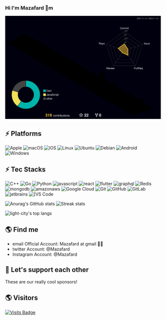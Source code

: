 ### Hi I'm Mazafard 👋m 
<!--
**Mazafard/Mazafard** is a ✨ _special_ ✨ repository because its `README.md` (this file) appears on your GitHub profile.

-->
![](./profile-3d-contrib/profile-night-rainbow.svg)
## ⚡ Platforms



![Apple](https://img.shields.io/badge/Apple-9400D3?style=for-the-badge&logo=Apple&logoColor=white)
![macOS](https://img.shields.io/badge/macOS-4B0082?style=for-the-badge&logo=macOS&logoColor=white)
![iOS](https://img.shields.io/badge/iOS-0000FF?style=for-the-badge&logo=iOS&logoColor=white)
![Linux](https://img.shields.io/badge/Linux-00FF00?style=for-the-badge&logo=linux&logoColor=black)
![Ubuntu](https://img.shields.io/badge/Ubuntu-FFFF00?style=for-the-badge&logo=ubuntu&logoColor=black)
![Debian](https://img.shields.io/badge/Debian-FF7F00?style=for-the-badge&logo=ubuntu&logoColor=white)
![Android](https://img.shields.io/badge/Android-FF0000?style=for-the-badge&logo=android&logoColor=white)
![Windows](https://img.shields.io/badge/Windows-0078D6?style=for-the-badge&logo=windows&logoColor=white)


## ⚡ Tec Stacks

![C++](https://img.shields.io/badge/-C++-00599C?style=flat-square&logo=c)
![Go](https://img.shields.io/badge/-Go-%23E44D27?style=flat-square&logo=GO&logoColor=ffffff)
![Python](https://img.shields.io/badge/-Python-black?style=flat-square&logo=Python)
![javascript](https://img.shields.io/badge/-Javascript-black?style=flat-square&logo=Javascript)
![react](https://img.shields.io/badge/-React-black?style=flat-square&logo=react)
![flutter](https://img.shields.io/badge/-Flutter-black?style=flat-square&logo=flutter)
![graphql](https://img.shields.io/badge/-Graphql-black?style=flat-square&logo=graphql)
![Redis](https://img.shields.io/badge/-Redis-black?style=flat-square&logo=Redis)
![mongodb](https://img.shields.io/badge/-MongoDB-black?style=flat-square&logo=mongodb)
![amazonaws](https://img.shields.io/badge/-AWS-black?style=flat-square&logo=amazonaws)
![Google Cloud](https://img.shields.io/badge/Google%20Cloud-black?style=flat-square&logo=google-cloud)
![Git](https://img.shields.io/badge/-Git-black?style=flat-square&logo=git)
![GitHub](https://img.shields.io/badge/-GitHub-181717?style=flat-square&logo=github)
![GitLab](https://img.shields.io/badge/-GitLab-FCA121?style=flat-square&logo=gitlab)
![jetbrains](https://img.shields.io/badge/-Jetbrains-black?style=flat-square&logo=jetbrains)
<img alt="[VS Code" src="https://img.shields.io/badge/-VSCode-%23007ACC?style=flat-square&logo=visual-studio-code" /><br />

![Anurag's GitHub stats](https://github-readme-stats.vercel.app/api?username=mazafard&theme=cobalt2&show_icons=true)
![Streak stats](https://github-readme-streak-stats.herokuapp.com/?user=mazafard&show_icons=true&theme=tokyonight)
<p align='left'>
  <img align="top" src="https://github-readme-stats.vercel.app/api/top-langs/?username=mazafard&bg_color=071A2C&line_height=20&text_color=FFFFFF" alt="light-city's top langs"/>
</p>

## 🌎 Find me
- email Official Account: Mazafard at gmail ✍🏾
- twitter Account: @Mazafard
- Instagram Account: @Mazafard




## 🚀 Let's support each other
These are our really cool sponsors!

<!-- sponsors --><!-- sponsors -->

## 🌎 Visitors
[![Visits Badge](https://badges.pufler.dev/visits/puf17432/git-badges)](https://badges.pufler.dev)